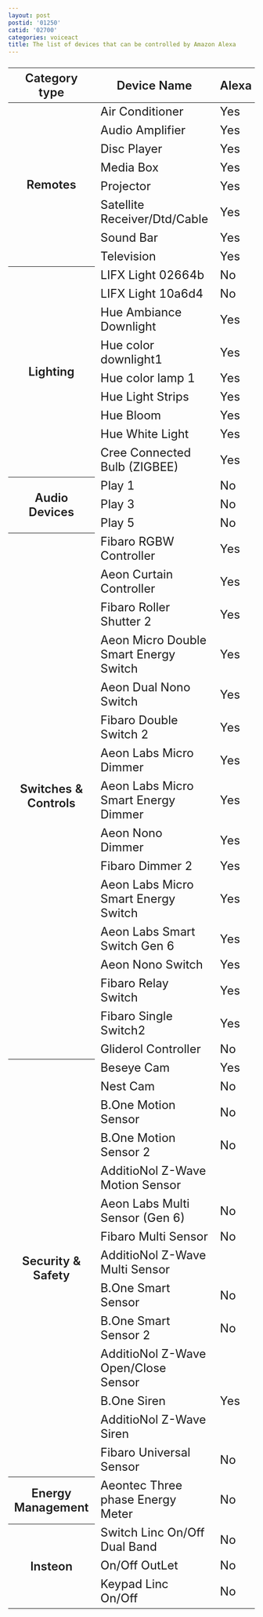 ```yaml
---
layout: post
postid: '01250'
catid: '02700'
categories: voiceact
title: The list of devices that can be controlled by Amazon Alexa
---
```


<style>
table {
  max-width: 550px !important;
  font-size: 1.5rem;
}
th {
  font-weight: 600;
  vertical-align: middle !important;
}
</style>

<table class="table table-bordered">
  <thead>
    <tr>
      <th class="text-center">Category type</th>
      <th>Device Name</th>
      <th>Alexa</th>
    </tr>
  </thead>
  <tbody>
    <tr>
      <th class="text-center" rowspan="8">Remotes</th>
      <td>Air Conditioner</td>
      <td>Yes</td>
    </tr>
    <tr>
      <td>Audio Amplifier</td>
      <td>Yes</td>
    </tr>
    <tr>
      <td>Disc Player</td>
      <td>Yes</td>
    </tr>
    <tr>
      <td>Media Box</td>
      <td>Yes</td>
    </tr>
    <tr>
      <td>Projector</td>
      <td>Yes</td>
    </tr>
    <tr>
      <td>Satellite Receiver/Dtd/Cable</td>
      <td>Yes</td>
    </tr>
    <tr>
      <td>Sound Bar</td>
      <td>Yes</td>
    </tr>
    <tr>
      <td>Television</td>
      <td>Yes</td>
    </tr>
    <tr>
      <th class="text-center" rowspan="9">Lighting</th>
      <td>LIFX Light 02664b</td>
      <td>No</td>
    </tr>
    <tr>
      <td>LIFX Light 10a6d4</td>
      <td>No</td>
    </tr>
    <tr>
      <td>Hue Ambiance Downlight</td>
      <td>Yes</td>
    </tr>
    <tr>
      <td>Hue color downlight1</td>
      <td>Yes</td>
    </tr>
    <tr>
      <td>Hue color lamp 1</td>
      <td>Yes</td>
    </tr>
    <tr>
      <td>Hue Light Strips</td>
      <td>Yes</td>
    </tr>
    <tr>
      <td>Hue Bloom</td>
      <td>Yes</td>
    </tr>
    <tr>
      <td>Hue White Light</td>
      <td>Yes</td>
    </tr>
    <tr>
      <td>Cree Connected Bulb (ZIGBEE)</td>
      <td>Yes</td>
    </tr>
    <tr>
      <th class="text-center" rowspan="3">Audio Devices</th>
      <td>Play 1</td>
      <td>No</td>
    </tr>
    <tr>
      <td>Play 3</td>
      <td>No</td>
    </tr>
    <tr>
      <td>Play 5</td>
      <td>No</td>
    </tr>
    <tr>
      <th class="text-center" rowspan="16">Switches &amp; Controls</th>
      <td>Fibaro RGBW Controller</td>
      <td>Yes</td>
    </tr>
    <tr>
      <td>Aeon Curtain Controller</td>
      <td>Yes</td>
    </tr>
    <tr>
      <td>Fibaro Roller Shutter 2</td>
      <td>Yes</td>
    </tr>
    <tr>
      <td>Aeon Micro Double Smart Energy Switch</td>
      <td>Yes</td>
    </tr>
    <tr>
      <td>Aeon Dual Nono Switch</td>
      <td>Yes</td>
    </tr>
    <tr>
      <td>Fibaro Double Switch 2</td>
      <td>Yes</td>
    </tr>
    <tr>
      <td>Aeon Labs Micro Dimmer</td>
      <td>Yes</td>
    </tr>
    <tr>
      <td>Aeon Labs Micro Smart Energy Dimmer</td>
      <td>Yes</td>
    </tr>
    <tr>
      <td>Aeon Nono Dimmer</td>
      <td>Yes</td>
    </tr>
    <tr>
      <td>Fibaro Dimmer 2</td>
      <td>Yes</td>
    </tr>
    <tr>
      <td>Aeon Labs Micro Smart Energy Switch</td>
      <td>Yes</td>
    </tr>
    <tr>
      <td>Aeon Labs Smart Switch Gen 6</td>
      <td>Yes</td>
    </tr>
    <tr>
      <td>Aeon Nono Switch</td>
      <td>Yes</td>
    </tr>
    <tr>
      <td>Fibaro Relay Switch</td>
      <td>Yes</td>
    </tr>
    <tr>
      <td>Fibaro Single Switch2</td>
      <td>Yes</td>
    </tr>
    <tr>
      <td>Gliderol Controller</td>
      <td>No</td>
    </tr>
    <tr>
      <th class="text-center" rowspan="14">Security &amp; Safety</th>
      <td>Beseye Cam</td>
      <td>Yes</td>
    </tr>
    <tr>
      <td>Nest Cam</td>
      <td>No</td>
    </tr>
    <tr>
      <td>B.One Motion Sensor</td>
      <td>No</td>
    </tr>
    <tr>
      <td>B.One Motion Sensor 2</td>
      <td>No</td>
    </tr>
    <tr>
      <td>AdditioNol Z-Wave Motion Sensor</td>
      <td>&nbsp;</td>
    </tr>
    <tr>
      <td>Aeon Labs Multi Sensor (Gen 6)</td>
      <td>No</td>
    </tr>
    <tr>
      <td>Fibaro Multi Sensor</td>
      <td>No</td>
    </tr>
    <tr>
      <td>AdditioNol Z-Wave Multi Sensor</td>
      <td>&nbsp;</td>
    </tr>
    <tr>
      <td>B.One Smart Sensor</td>
      <td>No</td>
    </tr>
    <tr>
      <td>B.One Smart Sensor 2</td>
      <td>No</td>
    </tr>
    <tr>
      <td>AdditioNol Z-Wave Open/Close Sensor</td>
      <td>&nbsp;</td>
    </tr>
    <tr>
      <td>B.One Siren</td>
      <td>Yes</td>
    </tr>
    <tr>
      <td>AdditioNol Z-Wave Siren</td>
      <td>&nbsp;</td>
    </tr>
    <tr>
      <td>Fibaro Universal Sensor</td>
      <td>No</td>
    </tr>
    <tr>
      <th class="text-center">Energy Management</th>
      <td>Aeontec Three phase Energy Meter</td>
      <td>No</td>
    </tr>
    <tr>
      <th class="text-center" rowspan="3">Insteon</th>
      <td>Switch Linc On/Off Dual Band</td>
      <td>No</td>
    </tr>
    <tr>
      <td>On/Off OutLet </td>
      <td>No</td>
    </tr>
    <tr>
      <td>Keypad Linc On/Off</td>
      <td>No</td>
    </tr>
  </tbody>
</table>